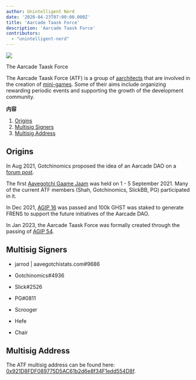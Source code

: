 ```yaml
---
author: Unintelligent Nerd
date: '2020-04-23T07:00:00.000Z'
title: 'Aarcade Taask Force'
description: 'Aarcade Taask Force'
contributors:
  - "unintelligent-nerd"
---
```


<div class="headerImageContainer">
<img class="headerImage" src="/aarcade-taask-force/aarcade-taask-force-logo.jpg">
<p class="headerImageText">The Aarcade Taask Force</p>
</div>

The Aarcade Taask Force (ATF) is a group of [aarchitects](/aarchitect) that are involved in the creation of [mini-games](/minigames). Some of their aims include organizing rewarding periodic events and supporting the growth of the development community.

<div class="contentsBox">

**内容**

<ol>
<li><a href=#origins>Origins</a></li>
<li><a href=#multisig-signers>Multisig Signers</a></li>
<li><a href=#multisig-address>Multisig Address</a></li>
</ol>

</div>

## Origins

In Aug 2021, Gotchinomics proposed the idea of an Aarcade DAO on a [forum post](https://dao.aavegotchi.com/t/creation-of-an-aarcade-dao/2128).

The first [Aavegotchi Gaame Jaam](https://jam.aavegotchi.com/) was held on 1 - 5 September 2021. Many of the current ATF members (Shah, Gotchinomics, SlickBB, PG) participated in it.

In Dec 2021, [AGIP 16](/aavegotchi-improvement-proposals#stake-100k-ghst-to-generate-minigame-rewards) was passed and 100k GHST was staked to generate FRENS to support the future initiatives of the Aarcade DAO.

In Jan 2023, the Aarcade Taask Force was formally created through the passing of [AGIP 54](/aavegotchi-improvement-proposals#creating-the-aarcade-taask-force--atf-).

## Multisig Signers

* jarrod | aavegotchistats.com#9686

* Gotchinomics#4936

* Slick#2526

* PG#0811

* Scrooger

* Hefe

* Chair

## Multisig Address

The ATF multisig address can be found here: [0x921D8FDF089775D5AC61b2d6e8f34F1edd554D8f](https://app.safe.global/matic:0x921D8FDF089775D5AC61b2d6e8f34F1edd554D8f/settings/setup).
